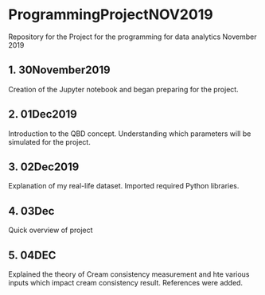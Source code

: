 # ProgrammingProjectNOV2019
Repository for the Project for the programming for data analytics November 2019





## 1. 30November2019
Creation of the Jupyter notebook and began preparing for the project.

## 2. 01Dec2019
Introduction to the QBD concept. Understanding which parameters will be simulated for the project.

## 3. 02Dec2019
Explanation of my real-life dataset. Imported required Python libraries.

## 4. 03Dec
Quick overview of project

## 5. 04DEC
Explained the theory of Cream consistency measurement and hte various inputs which impact cream consistency result. References were added. 